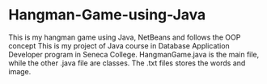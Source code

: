 # Hangman-Game-using-Java
This is my hangman game using Java, NetBeans and follows the OOP concept
This is my project of Java course in Database Application Developer program in Seneca College.
HangmanGame.java is the main file, while the other .java file are classes. The .txt files stores the words and image.
